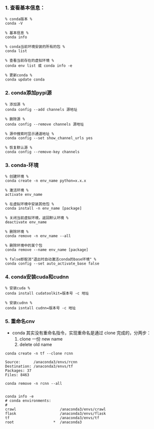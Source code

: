 ### 1. 查看基本信息：
```shell
% conda版本 %
conda -V

% 基本信息 %
conda info

% conda当前环境安装的所有的包 % 
conda list

% 查看当前存在的虚拟环境 %
conda env list 或 conda info -e

% 更新conda %
conda update conda
```

### 2. conda添加pypi源

```text
% 添加源 %
conda config --add channels 源地址

% 删除源 %
conda config --remove channels 源地址

% 源中搜索时显示通道地址 %
conda config --set show_channel_urls yes

% 恢复默认源 %
conda config --remove-key channels
```

### 3. conda-环境

```text
% 创建环境 %
conda create -n env_name python=x.x.x

% 激活环境 %
activate env_name

% 在虚拟环境中安装其他包 %
conda install -n env_name [package]

% 关闭当前虚拟环境，返回默认环境 %
deactivate env_name

% 删除环境 %
conda remove -n env_name --all

% 删除环境中的某个包
conda remove --name env_name [package]

% false即取消"退出时自动激活conda的base环境" %
conda config --set auto_activate_base false
```

### 4. conda安装cuda和cudnn

```text
% 安装cuda %
conda install cudatoolkit=版本号 -c 地址

% 安装cudnn %
conda isntall cudnn=版本号 -c 地址
```



### 5. 重命名cnv

- conda 其实没有重命名指令，实现重命名是通过 clone 完成的，分两步：
  1. clone 一份 new name
  2. delete old name

```shell
conda create -n tf --clone rcnn
```

```shell
Source:      /anaconda3/envs/rcnn
Destination: /anaconda3/envs/tf
Packages: 37
Files: 8463
```

```shell
conda remove -n rcnn --all
```

```

conda info -e
# conda environments:
#
crawl                    /anaconda3/envs/crawl
flask                    /anaconda3/envs/flask
tf                       /anaconda3/envs/tf
root                  *  /anaconda3

```